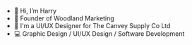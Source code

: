 - 👋 Hi, I’m Harry
- 🌿 Founder of Woodland Marketing
- 🚀 I'm a UI/UX Designer for The Canvey Supply Co Ltd
- 💻 Graphic Design  / UI/UX Design / Software Development

<!---
harrysisley/harrysisley is a ✨ special ✨ repository because its `README.md` (this file) appears on your GitHub profile.
You can click the Preview link to take a look at your changes.
--->
